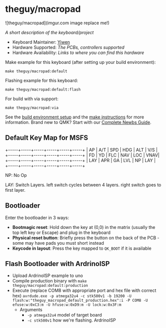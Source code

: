 # theguy/macropad

![theguy/macropad](imgur.com image replace me!)

*A short description of the keyboard/project*

* Keyboard Maintainer: [Yiwen](https://github.com/YiwenDong98)
* Hardware Supported: *The PCBs, controllers supported*
* Hardware Availability: *Links to where you can find this hardware*

Make example for this keyboard (after setting up your build environment):

    make theguy/macropad:default

Flashing example for this keyboard:

    make theguy/macropad:default:flash

For build with via support:

    make theguy/macropad:via

See the [build environment setup](https://docs.qmk.fm/#/getting_started_build_tools) and the [make instructions](https://docs.qmk.fm/#/getting_started_make_guide) for more information. Brand new to QMK? Start with our [Complete Newbs Guide](https://docs.qmk.fm/#/newbs).

## Default Key Map for MSFS

+-----+-----+-----+-----+-----+-----+
| AP  | A/T | SPD | HDG | ALT | V/S |
+-----+-----+-----+-----+-----+-----+
| FD  | YD  | FLC | NAV | LOC | VNAV|
+-----+-----+-----+-----+-----+-----+
| LAY | APR | GA  | LVL | NP  | LAY |
+-----+-----+-----+-----+-----+-----+

NP: No Op

LAY: Switch Layers. left switch cycles between 4 layers. right switch goes to first layer.

## Bootloader

Enter the bootloader in 3 ways:

* **Bootmagic reset**: Hold down the key at (0,0) in the matrix (usually the top left key or Escape) and plug in the keyboard
* **Physical reset button**: Briefly press the button on the back of the PCB - some may have pads you must short instead
* **Keycode in layout**: Press the key mapped to `QK_BOOT` if it is available


## Flash Bootloader with ArdrinoISP
- Upload ArdrinoISP example to uno
- Compile production binary with `make theguy/macropad:default:production`
- Execute (replace COM8 with appropriate port and hex file with correct hex)
`avrdude.exe -p atmega32u4 -c stk500v1 -b 19200 -U flash:w:"theguy_macropad_default_production.hex":i -P COM8 -U efuse:w:0xC3:m -U hfuse:w:0xD9:m -U lock:w:0x3F:m`
  - Arguments
    - `-p atmega32u4` model of target board
    - `-c stk500v1` how we're flashing. ArdrinoISP